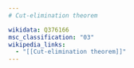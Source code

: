 ```yaml
---
# Cut-elimination theorem

wikidata: Q376166
msc_classification: "03"
wikipedia_links:
  - "[[Cut-elimination theorem]]"
---
```


